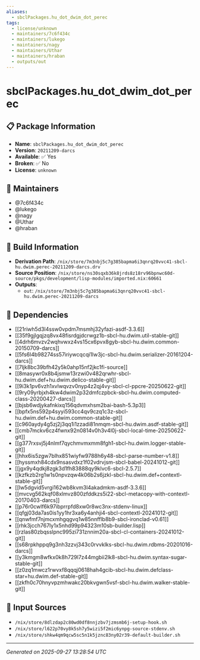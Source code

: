 ```yaml
---
aliases:
  - sbclPackages.hu_dot_dwim_dot_perec
tags:
  - license/unknown
  - maintainers/7c6f434c
  - maintainers/lukego
  - maintainers/nagy
  - maintainers/Uthar
  - maintainers/hraban
  - outputs/out
---
```


# sbclPackages.hu_dot_dwim_dot_perec

## 📋 Package Information

- **Name**: `sbclPackages.hu_dot_dwim_dot_perec`
- **Version**: `20211209-darcs`
- **Available**: ✅ Yes
- **Broken**: ✅ No
- **License**: `unknown`
## 👥 Maintainers

- @7c6f434c
- @lukego
- @nagy
- @Uthar
- @hraban


## 🔧 Build Information

- **Derivation Path**: `/nix/store/7m3nbj5c7g385bapma6i3qnrq20vvc41-sbcl-hu.dwim.perec-20211209-darcs.drv`
- **Source Position**: `/nix/store/ns30sqxb36k8jrds8z18rv96bpnwc60d-source/pkgs/development/lisp-modules/imported.nix:60661`
- **Outputs**:
  - `out`:  `/nix/store/7m3nbj5c7g385bapma6i3qnrq20vvc41-sbcl-hu.dwim.perec-20211209-darcs`

## 🔗 Dependencies

- [[21riwh5d3l4ssw0vpdm7msmhj32yfazi-asdf-3.3.6]]
- [[35f9gjlgqjzq8vx48fisrdgjdcrwgz1b-sbcl-hu.dwim.util-stable-git]]
- [[4drh6mvzv2wqhvwxz4vs15cx6pvx8gyb-sbcl-hu.dwim.common-20150709-darcs]]
- [[5fs6l4b98274ss57iriywcqcqi1lw3jc-sbcl-hu.dwim.serializer-20161204-darcs]]
- [[7ljk8bc39bfh42y5k0ahp15nf2jkc1fi-source]]
- [[8masywr0x8b4jsmw13rzwi0v482qrwhr-sbcl-hu.dwim.def+hu.dwim.delico-stable-git]]
- [[9i3k1pv6vzh1xvlwqvzv0nyp4z2qj4vy-sbcl-cl-ppcre-20250622-git]]
- [[9ry09yrbjxh4kw4dwim2p32dmfczpbck-sbcl-hu.dwim.computed-class-20200427-darcs]]
- [[bjsb6wdjykafnkixq156qdvmxhsm2bai-bash-5.3p3]]
- [[bpfx5ns592p4syyi593cc4qv9czq1c3z-sbcl-hu.dwim.def+hu.dwim.common-stable-git]]
- [[c960aydy4g5zj2j3qq1i1zzadi81nmqm-sbcl-hu.dwim.asdf-stable-git]]
- [[cmb7mckv6cz4fwnx92n0814v0h3v4l0j-sbcl-local-time-20250622-git]]
- [[g377rxsvj5j4nlmf7qychmvmxmm8fgh1-sbcl-hu.dwim.logger-stable-git]]
- [[hhx6is5zgw7blhx851wiyfw9788h6y48-sbcl-parse-number-v1.8]]
- [[hyssmxh84cdx9nsasvdxz1f02vdrvjsm-sbcl-babel-20241012-git]]
- [[jgx9y4qdkj8zgk3d1fh83888qy9klvc6-sbcl-2.5.7]]
- [[kzfkzb2rg1w1s0npvzqw4k06b2s6jzkl-sbcl-hu.dwim.def+contextl-stable-git]]
- [[lw5dgvid5vrgi162wb8kvm3l4akadmkm-asdf-3.3.6]]
- [[mvcvg562kqf08xlmvz800zfddkzs5i22-sbcl-metacopy-with-contextl-20170403-darcs]]
- [[p76r0cwlf6k97ibprrpfd8xw0r8wc3nx-stdenv-linux]]
- [[qfgj03da7as0is1yy1hr3xa6y4anhji4-sbcl-contextl-20241012-git]]
- [[qnwfmf7njmcxmhgqgvq1w85nnfflb8b9-sbcl-ironclad-v0.61]]
- [[rhk3jcch767ly1x5nhd99p94323m10sb-builder.lisp]]
- [[rzlas80zbqsslpnc995zi731znnim20a-sbcl-cl-containers-20241012-git]]
- [[s68rpkhppq9g3nh3zzvj343c0rvvklks-sbcl-hu.dwim.rdbms-20201016-darcs]]
- [[y3kmgm8wfkx0k8h729l7z44mgbii2lk8-sbcl-hu.dwim.syntax-sugar-stable-git]]
- [[z0zq1mwcz1rwvxf8qqqj0618hah4gcib-sbcl-hu.dwim.defclass-star+hu.dwim.def-stable-git]]
- [[zkfh0c70hnyvpzmhwakc20bkvgwn5vsf-sbcl-hu.dwim.walker-stable-git]]

## 📁 Input Sources

- `/nix/store/8dlzdap2c80wd0df8nnjzbv7jzmsmb6j-setup-hook.sh`
- `/nix/store/l622p70vy8k5sh7y5wizi5f2mic6ynpg-source-stdenv.sh`
- `/nix/store/shkw4qm9qcw5sc5n1k5jznc83ny02r39-default-builder.sh`

---
*Generated on 2025-09-27 13:28:54 UTC*
